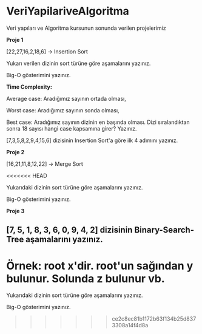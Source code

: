 # VeriYapilariveAlgoritma
Veri yapıları ve Algoritma kursunun sonunda verilen projelerimiz

**Proje 1**

[22,27,16,2,18,6] -> Insertion Sort

Yukarı verilen dizinin sort türüne göre aşamalarını yazınız.

Big-O gösterimini yazınız.

**Time Complexity:** 

Average case: Aradığımız sayının ortada olması,

Worst case: Aradığımız sayının sonda olması, 

Best case: Aradığımız sayının dizinin en başında olması.
Dizi sıralandıktan sonra 18 sayısı hangi case kapsamına girer? Yazınız.


[7,3,5,8,2,9,4,15,6] dizisinin Insertion Sort'a göre ilk 4 adımını yazınız.


**Proje 2**


[16,21,11,8,12,22] -> Merge Sort

<<<<<<< HEAD

Yukarıdaki dizinin sort türüne göre aşamalarını yazınız.

Big-O gösterimini yazınız.

**Proje 3**

## [7, 5, 1, 8, 3, 6, 0, 9, 4, 2] dizisinin Binary-Search-Tree aşamalarını yazınız.

Örnek: root x'dir. root'un sağından y bulunur. Solunda z bulunur vb.
=======
Yukarıdaki dizinin sort türüne göre aşamalarını yazınız.

Big-O gösterimini yazınız.
>>>>>>> ce2c8ec81b1172b63f134b25d8373308a14f4d8a
